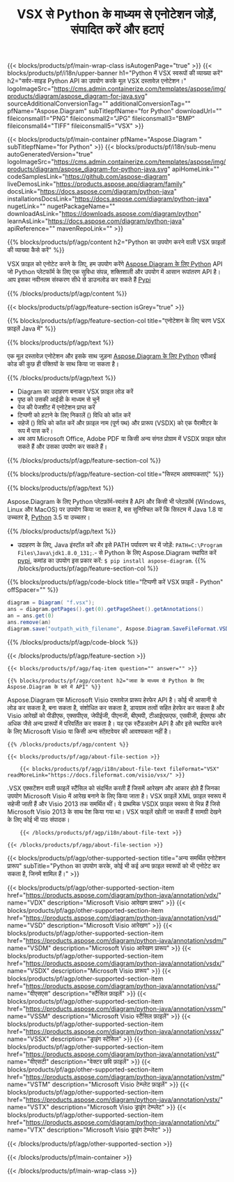 ﻿---
title: VSX से Python के माध्यम से एनोटेशन जोड़ें, संपादित करें और हटाएं 
weight: 3250
url: /hi/python-java/annotation/vsx/ 
description: किसी भी Python आधारित एप्लिकेशन में VSX फ़ाइल को एनोटेट करने के लिए Python स्रोत कोड।
---
{{< blocks/products/pf/main-wrap-class isAutogenPage="true" >}}
{{< blocks/products/pf/i18n/upper-banner h1="Python में VSX स्वरूपों की व्याख्या करें" h2="सर्वर-साइड Python API का उपयोग करके मूल VSX दस्तावेज़ एनोटेशन।" logoImageSrc="https://cms.admin.containerize.com/templates/aspose/img/products/diagram/aspose_diagram-for-java.svg" sourceAdditionalConversionTag="" additionalConversionTag="" pfName="Aspose.Diagram" subTitlepfName="for Python" downloadUrl="" fileiconsmall1="PNG" fileiconsmall2="JPG" fileiconsmall3="BMP" fileiconsmall4="TIFF" fileiconsmall5="VSX" >}}

{{< blocks/products/pf/main-container pfName="Aspose.Diagram " subTitlepfName="for Python" >}}
{{< blocks/products/pf/i18n/sub-menu autoGeneratedVersion="true" logoImageSrc="https://cms.admin.containerize.com/templates/aspose/img/products/diagram/aspose_diagram-for-python-java.svg" apiHomeLink="" codeSamplesLink="https://github.com/aspose-diagram" liveDemosLink="https://products.aspose.app/diagram/family" docsLink="https://docs.aspose.com/diagram/python-java" installationsDocsLink="https://docs.aspose.com/diagram/python-java" nugetLink="" nugetPackageName="" downloadAsLink="https://downloads.aspose.com/diagram/python" learnAsLink="https://docs.aspose.com/diagram/python-java" apiReference="" mavenRepoLink="" >}}


{{% blocks/products/pf/agp/content h2="Python का उपयोग करने वाली VSX फ़ाइलों की व्याख्या कैसे करें" %}}

 VSX फ़ाइल को एनोटेट करने के लिए, हम उपयोग करेंगे
 [Aspose.Diagram के लिए Python](https://products.aspose.com/diagram/python-java/) 
 API जो Python प्लेटफॉर्म के लिए एक सुविधा संपन्न, शक्तिशाली और उपयोग में आसान रूपांतरण API है। आप इसका नवीनतम संस्करण सीधे से डाउनलोड कर सकते हैं
 [Pypi](https://pypi.org/project/aspose-diagram/) 

{{% /blocks/products/pf/agp/content %}}

{{< blocks/products/pf/agp/feature-section isGrey="true" >}}

{{% blocks/products/pf/agp/feature-section-col title="एनोटेशन के लिए चरण VSX फ़ाइलें Java में" %}}

{{% blocks/products/pf/agp/text %}}

 एक मूल दस्तावेज़ एनोटेशन और इसके साथ जुड़ना
 [Aspose.Diagram के लिए Python](https://products.aspose.com/diagram/python-java) 
 एपीआई कोड की कुछ ही पंक्तियों के साथ किया जा सकता है।

{{% /blocks/products/pf/agp/text %}}

+ Diagram का उदाहरण बनाकर VSX फ़ाइल लोड करें
+ पृष्ठ को उसकी आईडी के माध्यम से चुनें
+ पेज की पेजशीट में एनोटेशन प्राप्त करें
+ टिप्पणी को हटाने के लिए निकालें () विधि को कॉल करें
+ सहेजें () विधि को कॉल करें और फ़ाइल नाम (पूर्ण पथ) और प्रारूप (VSDX) को एक पैरामीटर के रूप में पास करें।
+ अब आप Microsoft Office, Adobe PDF या किसी अन्य संगत प्रोग्राम में VSDX फ़ाइल खोल सकते हैं और उसका उपयोग कर सकते हैं।

{{% /blocks/products/pf/agp/feature-section-col %}}

{{% blocks/products/pf/agp/feature-section-col title="सिस्टम आवश्यकताएं" %}}

{{% blocks/products/pf/agp/text %}}

 Aspose.Diagram के लिए Python प्लेटफ़ॉर्म-स्वतंत्र है API और किसी भी प्लेटफ़ॉर्म (Windows, Linux और MacOS) पर उपयोग किया जा सकता है, बस सुनिश्चित करें कि सिस्टम में Java 1.8 या उच्चतर है, [Python](https://www.python.org/downloads/) 3.5 या उच्चतर। 


{{% /blocks/products/pf/agp/text %}}

- उदाहरण के लिए, Java इंस्टॉल करें और इसे PATH पर्यावरण चर में जोड़ें: <code>PATH=C:\Program Files\Java\jdk1.8.0_131;</code>.- से Python के लिए Aspose.Diagram स्थापित करें <a href="https://pypi.org/project/aspose-diagram/">pypi</a>, कमांड का उपयोग इस प्रकार करें: <code>$ pip install aspose-diagram</code>.
{{% /blocks/products/pf/agp/feature-section-col %}}

{{% blocks/products/pf/agp/code-block title="टिप्पणी करें VSX फ़ाइलें - Python" offSpacer="" %}}

```cs
diagram = Diagram( "f.vsx");
ans = diagram.getPages().get(0).getPageSheet().getAnnotations()
an = ans.get(0)
ans.remove(an)
diagram.save("outpath_with_filename", Aspose.Diagram.SaveFileFormat.VSDX);  


```
{{% /blocks/products/pf/agp/code-block %}}

{{< /blocks/products/pf/agp/feature-section >}}

    {{< blocks/products/pf/agp/faq-item question="" answer="" >}}
 

<!-- aboutfile Starts -->

    {{% blocks/products/pf/agp/content h2="जावा के माध्यम से Python के लिए Aspose.Diagram के बारे में API" %}}

 Aspose.Diagram एक Microsoft Visio दस्तावेज़ प्रारूप हेरफेर API है। कोई भी आसानी से लोड कर सकता है, बना सकता है, संशोधित कर सकता है, डायग्राम तत्वों सहित हेरफेर कर सकता है और Visio आरेखों को पीडीएफ, एक्सपीएस, जेपीईजी, पीएनजी, बीएमपी, टीआईएफएफ, एसवीजी, ईएमएफ और अधिक जैसे अन्य प्रारूपों में परिवर्तित कर सकता है। यह एक स्टैंडअलोन API है और इसे स्थापित करने के लिए Microsoft Visio या किसी अन्य सॉफ़्टवेयर की आवश्यकता नहीं है।  



    {{% /blocks/products/pf/agp/content %}}

    {{< blocks/products/pf/agp/about-file-section >}}
      
        {{< blocks/products/pf/agp/i18n/about-file-text fileFormat="VSX" readMoreLink="https://docs.fileformat.com/visio/vsx/" >}}
.VSX एक्सटेंशन वाली फ़ाइलें स्टैंसिल को संदर्भित करती हैं जिसमें आरेखण और आकार होते हैं जिनका उपयोग Microsoft Visio में आरेख बनाने के लिए किया जाता है। VSX फ़ाइलें XML फ़ाइल स्वरूप में सहेजी जाती हैं और Visio 2013 तक समर्थित थीं। ये प्राथमिक VSDX फ़ाइल स्वरूप से भिन्न हैं जिसे Microsoft Visio 2013 के साथ पेश किया गया था। VSX फाइलें खोली जा सकती हैं सामग्री देखने के लिए कोई भी पाठ संपादक। 

        {{< /blocks/products/pf/agp/i18n/about-file-text >}}

    {{< /blocks/products/pf/agp/about-file-section >}}

<!-- aboutfile Ends -->

{{< blocks/products/pf/agp/other-supported-section title="अन्य समर्थित एनोटेशन प्रारूप" subTitle="Python का उपयोग करके, कोई भी कई अन्य फ़ाइल स्वरूपों को भी एनोटेट कर सकता है, जिनमें शामिल हैं।" >}}

{{< blocks/products/pf/agp/other-supported-section-item href="https://products.aspose.com/diagram/python-java/annotation/vdx/" name="VDX" description="Microsoft Visio आरेखण प्रारूप" >}}
{{< blocks/products/pf/agp/other-supported-section-item href="https://products.aspose.com/diagram/python-java/annotation/vsd/" name="VSD" description="Microsoft Visio आरेखण" >}}
{{< blocks/products/pf/agp/other-supported-section-item href="https://products.aspose.com/diagram/python-java/annotation/vsdm/" name="VSDM" description="Microsoft Visio आरेखण प्रारूप" >}}
{{< blocks/products/pf/agp/other-supported-section-item href="https://products.aspose.com/diagram/python-java/annotation/vsdx/" name="VSDX" description="Microsoft Visio प्रारूप" >}}
{{< blocks/products/pf/agp/other-supported-section-item href="https://products.aspose.com/diagram/python-java/annotation/vss/" name="वीएसएस" description="स्टैंसिल फ़ाइलें" >}}
{{< blocks/products/pf/agp/other-supported-section-item href="https://products.aspose.com/diagram/python-java/annotation/vssm/" name="VSSM" description="Microsoft Visio स्टैंसिल फ़ाइलें" >}}
{{< blocks/products/pf/agp/other-supported-section-item href="https://products.aspose.com/diagram/python-java/annotation/vssx/" name="VSSX" description="ड्राइंग स्टेंसिल" >}}
{{< blocks/products/pf/agp/other-supported-section-item href="https://products.aspose.com/diagram/python-java/annotation/vst/" name="वीएसटी" description="वेक्टर छवि फ़ाइलें" >}}
{{< blocks/products/pf/agp/other-supported-section-item href="https://products.aspose.com/diagram/python-java/annotation/vstm/" name="VSTM" description="Microsoft Visio टेम्प्लेट फ़ाइलें" >}}
{{< blocks/products/pf/agp/other-supported-section-item href="https://products.aspose.com/diagram/python-java/annotation/vstx/" name="VSTX" description="Microsoft Visio ड्राइंग टेम्प्लेट" >}}
{{< blocks/products/pf/agp/other-supported-section-item href="https://products.aspose.com/diagram/python-java/annotation/vtx/" name="VTX" description="Microsoft Visio ड्राइंग टेम्प्लेट" >}}

{{< /blocks/products/pf/agp/other-supported-section >}}

{{< /blocks/products/pf/main-container >}}
    
{{< /blocks/products/pf/main-wrap-class >}}